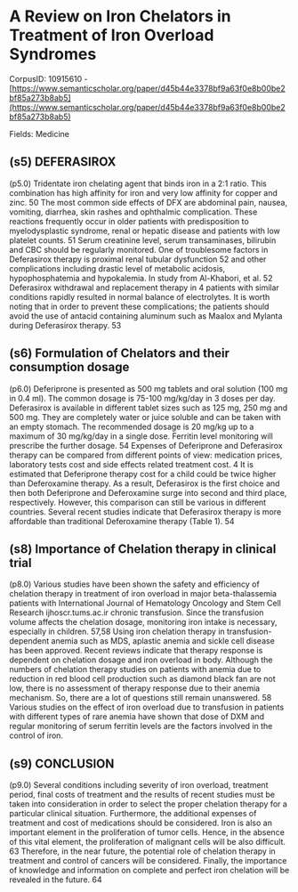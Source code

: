 # A Review on Iron Chelators in Treatment of Iron Overload Syndromes

CorpusID: 10915610 - [https://www.semanticscholar.org/paper/d45b44e3378bf9a63f0e8b00be2bf85a273b8ab5](https://www.semanticscholar.org/paper/d45b44e3378bf9a63f0e8b00be2bf85a273b8ab5)

Fields: Medicine

## (s5) DEFERASIROX
(p5.0) Tridentate iron chelating agent that binds iron in a 2:1 ratio. This combination has high affinity for iron and very low affinity for copper and zinc. 50 The most common side effects of DFX are abdominal pain, nausea, vomiting, diarrhea, skin rashes and ophthalmic complication. These reactions frequently occur in older patients with predisposition to myelodysplastic syndrome, renal or hepatic disease and patients with low platelet counts. 51 Serum creatinine level, serum transaminases, bilirubin and CBC should be regularly monitored. One of troublesome factors in Deferasirox therapy is proximal renal tubular dysfunction 52 and other complications including drastic level of metabolic acidosis, hypophosphatemia and hypokalemia. In study from Al-Khabori, et al. 52 Deferasirox withdrawal and replacement therapy in 4 patients with similar conditions rapidly resulted in normal balance of electrolytes. It is worth noting that in order to prevent these complications; the patients should avoid the use of antacid containing aluminum such as Maalox and Mylanta during Deferasirox therapy. 53
## (s6) Formulation of Chelators and their consumption dosage
(p6.0) Deferiprone is presented as 500 mg tablets and oral solution (100 mg in 0.4 ml). The common dosage is 75-100 mg/kg/day in 3 doses per day. Deferasirox is available in different tablet sizes such as 125 mg, 250 mg and 500 mg. They are completely water or juice soluble and can be taken with an empty stomach. The recommended dosage is 20 mg/kg up to a maximum of 30 mg/kg/day in a single dose. Ferritin level monitoring will prescribe the further dosage. 54 Expenses of Deferiprone and Deferasirox therapy can be compared from different points of view: medication prices, laboratory tests cost and side effects related treatment cost. 4 It is estimated that Deferiprone therapy cost for a child could be twice higher than Deferoxamine therapy. As a result, Deferasirox is the first choice and then both Deferiprone and Deferoxamine surge into second and third place, respectively. However, this comparison can still be various in different countries. Several recent studies indicate that Deferasirox therapy is more affordable than traditional Deferoxamine therapy (Table 1). 54
## (s8) Importance of Chelation therapy in clinical trial
(p8.0) Various studies have been shown the safety and efficiency of chelation therapy in treatment of iron overload in major beta-thalassemia patients with International Journal of Hematology Oncology and Stem Cell Research ijhoscr.tums.ac.ir chronic transfusion. Since the transfusion volume affects the chelation dosage, monitoring iron intake is necessary, especially in children. 57,58 Using iron chelation therapy in transfusion-dependent anemia such as MDS, aplastic anemia and sickle cell disease has been approved. Recent reviews indicate that therapy response is dependent on chelation dosage and iron overload in body. Although the numbers of chelation therapy studies on patients with anemia due to reduction in red blood cell production such as diamond black fan are not low, there is no assessment of therapy response due to their anemia mechanism. So, there are a lot of questions still remain unanswered. 58 Various studies on the effect of iron overload due to transfusion in patients with different types of rare anemia have shown that dose of DXM and regular monitoring of serum ferritin levels are the factors involved in the control of iron.
## (s9) CONCLUSION
(p9.0) Several conditions including severity of iron overload, treatment period, final costs of treatment and the results of recent studies must be taken into consideration in order to select the proper chelation therapy for a particular clinical situation. Furthermore, the additional expenses of treatment and cost of medications should be considered. Iron is also an important element in the proliferation of tumor cells. Hence, in the absence of this vital element, the proliferation of malignant cells will be also difficult. 63 Therefore, in the near future, the potential role of chelation therapy in treatment and control of cancers will be considered. Finally, the importance of knowledge and information on complete and perfect iron chelation will be revealed in the future. 64 
